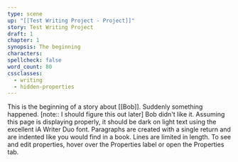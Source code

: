 ```yaml
---
type: scene
up: "[[Test Writing Project - Project]]"
story: Test Writing Project
draft: 1
chapter: 1
synopsis: The beginning
characters:
spellcheck: false
word_count: 80
cssclasses:
  - writing
  - hidden-properties
---
```


This is the beginning of a story about [[Bob]]. Suddenly something happened. [note:: I should figure this out later] Bob didn't like it. 
Assuming this page is displaying properly, it should be dark on light text using the excellent iA Writer Duo font. 
Paragraphs are created with a single return and are indented like you would find in a book. Lines are limited in length. 
To see and edit properties, hover over the Properties label or open the Properties tab.